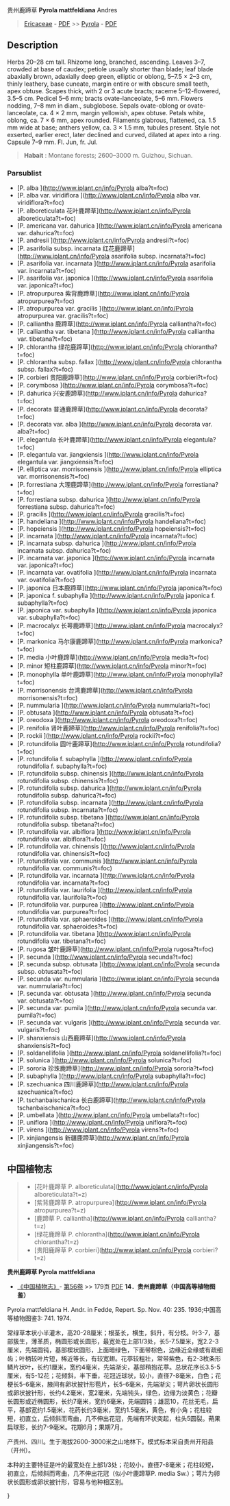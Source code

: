 贵州鹿蹄草 **Pyrola mattfeldiana** Andres

> [Ericaceae](http://www.iplant.cn/info/Ericaceae?t=foc) - [PDF](http://www.iplant.cn/foc/pdf/Ericaceae.pdf) >> [Pyrola](http://www.iplant.cn/info/Pyrola?t=foc) - [PDF](http://www.iplant.cn/foc/pdf/Pyrola.pdf)
## Description

Herbs 20–28 cm tall. Rhizome long, branched, ascending. Leaves 3–7, crowded at base of caudex; petiole usually shorter than blade; leaf blade abaxially brown, adaxially deep green, elliptic or oblong, 5–7.5 × 2–3 cm, thinly leathery, base cuneate, margin entire or with obscure small teeth, apex obtuse. Scapes thick, with 2 or 3 acute bracts; raceme 5–12-flowered, 3.5–5 cm. Pedicel 5–6 mm; bracts ovate-lanceolate, 5–6 mm. Flowers nodding, 7–8 mm in diam., subglobose. Sepals ovate-oblong or ovate-lanceolate, ca. 4 × 2 mm, margin yellowish, apex obtuse. Petals white, oblong, ca. 7 × 6 mm, apex rounded. Filaments glabrous, flattened, ca. 1.5 mm wide at base; anthers yellow, ca. 3 × 1.5 mm, tubules present. Style not exserted, earlier erect, later declined and curved, dilated at apex into a ring. Capsule 7–9 mm. Fl. Jun, fr. Jul.

> **Habait** : 
> Montane forests; 2600–3000 m. Guizhou, Sichuan.

### Parsublist

* [P.  alba  ](http://www.iplant.cn/info/Pyrola alba?t=foc)
* [P.  alba var. viridiflora  ](http://www.iplant.cn/info/Pyrola alba var. viridiflora?t=foc)
* [P.  alboreticulata  花叶鹿蹄草](http://www.iplant.cn/info/Pyrola alboreticulata?t=foc)
* [P.  americana var. dahurica  ](http://www.iplant.cn/info/Pyrola americana var. dahurica?t=foc)
* [P.  andresii  ](http://www.iplant.cn/info/Pyrola andresii?t=foc)
* [P.  asarifolia subsp. incarnata  红花鹿蹄草](http://www.iplant.cn/info/Pyrola asarifolia subsp. incarnata?t=foc)
* [P.  asarifolia var. incarnata  ](http://www.iplant.cn/info/Pyrola asarifolia var. incarnata?t=foc)
* [P.  asarifolia var. japonica  ](http://www.iplant.cn/info/Pyrola asarifolia var. japonica?t=foc)
* [P.  atropurpurea  紫背鹿蹄草](http://www.iplant.cn/info/Pyrola atropurpurea?t=foc)
* [P.  atropurpurea var. gracilis  ](http://www.iplant.cn/info/Pyrola atropurpurea var. gracilis?t=foc)
* [P.  calliantha  鹿蹄草](http://www.iplant.cn/info/Pyrola calliantha?t=foc)
* [P.  calliantha var. tibetana  ](http://www.iplant.cn/info/Pyrola calliantha var. tibetana?t=foc)
* [P.  chlorantha  绿花鹿蹄草](http://www.iplant.cn/info/Pyrola chlorantha?t=foc)
* [P.  chlorantha subsp. fallax  ](http://www.iplant.cn/info/Pyrola chlorantha subsp. fallax?t=foc)
* [P.  corbieri  贵阳鹿蹄草](http://www.iplant.cn/info/Pyrola corbieri?t=foc)
* [P.  corymbosa  ](http://www.iplant.cn/info/Pyrola corymbosa?t=foc)
* [P.  dahurica  兴安鹿蹄草](http://www.iplant.cn/info/Pyrola dahurica?t=foc)
* [P.  decorata  普通鹿蹄草](http://www.iplant.cn/info/Pyrola decorata?t=foc)
* [P.  decorata var. alba  ](http://www.iplant.cn/info/Pyrola decorata var. alba?t=foc)
* [P.  elegantula  长叶鹿蹄草](http://www.iplant.cn/info/Pyrola elegantula?t=foc)
* [P.  elegantula var. jiangxiensis  ](http://www.iplant.cn/info/Pyrola elegantula var. jiangxiensis?t=foc)
* [P.  elliptica var. morrisonensis  ](http://www.iplant.cn/info/Pyrola elliptica var. morrisonensis?t=foc)
* [P.  forrestiana  大理鹿蹄草](http://www.iplant.cn/info/Pyrola forrestiana?t=foc)
* [P.  forrestiana subsp. dahurica  ](http://www.iplant.cn/info/Pyrola forrestiana subsp. dahurica?t=foc)
* [P.  gracilis  ](http://www.iplant.cn/info/Pyrola gracilis?t=foc)
* [P.  handeliana  ](http://www.iplant.cn/info/Pyrola handeliana?t=foc)
* [P.  hopeiensis  ](http://www.iplant.cn/info/Pyrola hopeiensis?t=foc)
* [P.  incarnata  ](http://www.iplant.cn/info/Pyrola incarnata?t=foc)
* [P.  incarnata subsp. dahurica  ](http://www.iplant.cn/info/Pyrola incarnata subsp. dahurica?t=foc)
* [P.  incarnata var. japonica  ](http://www.iplant.cn/info/Pyrola incarnata var. japonica?t=foc)
* [P.  incarnata var. ovatifolia  ](http://www.iplant.cn/info/Pyrola incarnata var. ovatifolia?t=foc)
* [P.  japonica  日本鹿蹄草](http://www.iplant.cn/info/Pyrola japonica?t=foc)
* [P.  japonica f. subaphylla  ](http://www.iplant.cn/info/Pyrola japonica f. subaphylla?t=foc)
* [P.  japonica var. subaphylla  ](http://www.iplant.cn/info/Pyrola japonica var. subaphylla?t=foc)
* [P.  macrocalyx  长萼鹿蹄草](http://www.iplant.cn/info/Pyrola macrocalyx?t=foc)
* [P.  markonica  马尔康鹿蹄草](http://www.iplant.cn/info/Pyrola markonica?t=foc)
* [P.  media  小叶鹿蹄草](http://www.iplant.cn/info/Pyrola media?t=foc)
* [P.  minor  短柱鹿蹄草](http://www.iplant.cn/info/Pyrola minor?t=foc)
* [P.  monophylla  单叶鹿蹄草](http://www.iplant.cn/info/Pyrola monophylla?t=foc)
* [P.  morrisonensis  台湾鹿蹄草](http://www.iplant.cn/info/Pyrola morrisonensis?t=foc)
* [P.  nummularia  ](http://www.iplant.cn/info/Pyrola nummularia?t=foc)
* [P.  obtusata  ](http://www.iplant.cn/info/Pyrola obtusata?t=foc)
* [P.  oreodoxa  ](http://www.iplant.cn/info/Pyrola oreodoxa?t=foc)
* [P.  renifolia  肾叶鹿蹄草](http://www.iplant.cn/info/Pyrola renifolia?t=foc)
* [P.  rockii  ](http://www.iplant.cn/info/Pyrola rockii?t=foc)
* [P.  rotundifolia  圆叶鹿蹄草](http://www.iplant.cn/info/Pyrola rotundifolia?t=foc)
* [P.  rotundifolia f. subaphylla  ](http://www.iplant.cn/info/Pyrola rotundifolia f. subaphylla?t=foc)
* [P.  rotundifolia subsp. chinensis  ](http://www.iplant.cn/info/Pyrola rotundifolia subsp. chinensis?t=foc)
* [P.  rotundifolia subsp. dahurica  ](http://www.iplant.cn/info/Pyrola rotundifolia subsp. dahurica?t=foc)
* [P.  rotundifolia subsp. incarnata  ](http://www.iplant.cn/info/Pyrola rotundifolia subsp. incarnata?t=foc)
* [P.  rotundifolia subsp. tibetana  ](http://www.iplant.cn/info/Pyrola rotundifolia subsp. tibetana?t=foc)
* [P.  rotundifolia var. albiflora  ](http://www.iplant.cn/info/Pyrola rotundifolia var. albiflora?t=foc)
* [P.  rotundifolia var. chinensis  ](http://www.iplant.cn/info/Pyrola rotundifolia var. chinensis?t=foc)
* [P.  rotundifolia var. communis  ](http://www.iplant.cn/info/Pyrola rotundifolia var. communis?t=foc)
* [P.  rotundifolia var. incarnata  ](http://www.iplant.cn/info/Pyrola rotundifolia var. incarnata?t=foc)
* [P.  rotundifolia var. laurifolia  ](http://www.iplant.cn/info/Pyrola rotundifolia var. laurifolia?t=foc)
* [P.  rotundifolia var. purpurea  ](http://www.iplant.cn/info/Pyrola rotundifolia var. purpurea?t=foc)
* [P.  rotundifolia var. sphaeroides  ](http://www.iplant.cn/info/Pyrola rotundifolia var. sphaeroides?t=foc)
* [P.  rotundifolia var. tibetana  ](http://www.iplant.cn/info/Pyrola rotundifolia var. tibetana?t=foc)
* [P.  rugosa  皱叶鹿蹄草](http://www.iplant.cn/info/Pyrola rugosa?t=foc)
* [P.  secunda  ](http://www.iplant.cn/info/Pyrola secunda?t=foc)
* [P.  secunda subsp. obtusata  ](http://www.iplant.cn/info/Pyrola secunda subsp. obtusata?t=foc)
* [P.  secunda var. nummularia  ](http://www.iplant.cn/info/Pyrola secunda var. nummularia?t=foc)
* [P.  secunda var. obtusata  ](http://www.iplant.cn/info/Pyrola secunda var. obtusata?t=foc)
* [P.  secunda var. pumila  ](http://www.iplant.cn/info/Pyrola secunda var. pumila?t=foc)
* [P.  secunda var. vulgaris  ](http://www.iplant.cn/info/Pyrola secunda var. vulgaris?t=foc)
* [P.  shanxiensis  山西鹿蹄草](http://www.iplant.cn/info/Pyrola shanxiensis?t=foc)
* [P.  soldanellifolia  ](http://www.iplant.cn/info/Pyrola soldanellifolia?t=foc)
* [P.  solunica  ](http://www.iplant.cn/info/Pyrola solunica?t=foc)
* [P.  sororia  珍珠鹿蹄草](http://www.iplant.cn/info/Pyrola sororia?t=foc)
* [P.  subaphylla  ](http://www.iplant.cn/info/Pyrola subaphylla?t=foc)
* [P.  szechuanica  四川鹿蹄草](http://www.iplant.cn/info/Pyrola szechuanica?t=foc)
* [P.  tschanbaischanica  长白鹿蹄草](http://www.iplant.cn/info/Pyrola tschanbaischanica?t=foc)
* [P.  umbellata  ](http://www.iplant.cn/info/Pyrola umbellata?t=foc)
* [P.  uniflora  ](http://www.iplant.cn/info/Pyrola uniflora?t=foc)
* [P.  virens  ](http://www.iplant.cn/info/Pyrola virens?t=foc)
* [P.  xinjiangensis  新疆鹿蹄草](http://www.iplant.cn/info/Pyrola xinjiangensis?t=foc)

## 中国植物志

> * [花叶鹿蹄草  P.  alboreticulata](http://www.iplant.cn/info/Pyrola alboreticulata?t=z)
> * [紫背鹿蹄草  P.  atropurpurea](http://www.iplant.cn/info/Pyrola atropurpurea?t=z)
> * [鹿蹄草  P.  calliantha](http://www.iplant.cn/info/Pyrola calliantha?t=z)
> * [绿花鹿蹄草  P.  chlorantha](http://www.iplant.cn/info/Pyrola chlorantha?t=z)
> * [贵阳鹿蹄草  P.  corbieri](http://www.iplant.cn/info/Pyrola corbieri?t=z)

**贵州鹿蹄草 Pyrola mattfeldiana**

* [《中国植物志》](http://www.iplant.cn/frps)- [第56卷](http://www.iplant.cn/frps/vol/56) >> 179页 [PDF](http://www.iplant.cn/frps/pdf/56/179.PDF)
**14．贵州鹿蹄草（中国高等植物图鉴）**

Pyrola mattfeldiana H. Andr. in Fedde, Repert. Sp. Nov. 40: 235. 1936;中国高等植物图鉴3: 741. 1974.

常绿草本状小半灌木，高20-28厘米；根茎长，横生，斜升，有分枝。叶3-7，基部簇生，薄革质，椭圆形或长圆形，最宽处在上部1/3处，长5-7.5厘米，宽2.2-3厘米，先端圆钝，基部楔状圆形，上面暗绿色，下面带棕色，边缘近全缘或有疏细齿；叶柄较叶片短，稀近等长，有较宽翅。花葶较粗壮，常带紫色，有2-3枚条形鳞片状叶，长约1厘米，宽约4毫米，先端渐尖，基部稍抱花葶。总状花序长3.5-5厘米，有5-12花；花倾斜，半下垂，花冠近球状，较小，直径7-8毫米，白色；花梗长5-6毫米，腋间有卵状披针形苞片，长5-6毫米，先端渐尖；萼片卵状长圆形或卵状披针形，长约4.2毫米，宽2毫米，先端钝头，绿色，边缘为淡黄色；花瓣长圆形或近椭圆形，长约7毫米，宽约6毫米，先端圆钝；雄蕊10，花丝无毛，扁平，基部宽约1.5毫米，花药长约3毫米，宽约1.5毫米，黄色，有小角；花柱较短，初直立，后倾斜而弯曲，几不伸出花冠，先端有环状突起，柱头5圆裂。蒴果扁球形，长约7-9毫米。花期6月；果期7月。

产贵州、四川。生于海拔2600-3000米之山地林下。模式标本采自贵州开阳县（开州）。

本种的主要特征是叶的最宽处在上部1/3处；花较小，直径7-8毫米；花柱较短，初直立，后倾斜而弯曲，几不伸出花冠（似小叶鹿蹄草P. media Sw.）；萼片为卵状长圆形或卵状披针形，容易与他种相区别。

}